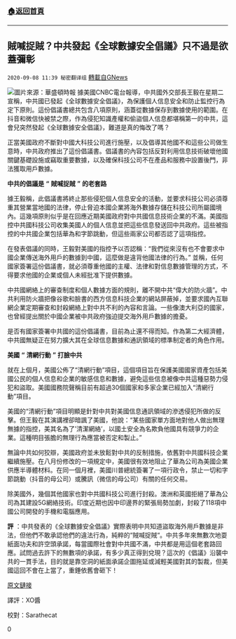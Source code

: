 ###  [:house:返回首頁](https://github.com/ourhimalayas/txt)
---

## 賊喊捉賊？中共發起《全球數據安全倡議》只不過是欲蓋彌彰
`2020-09-08 11:39 秘密翻译组` [轉載自GNews](https://gnews.org/zh-hant/341530/)

![](https://s3.amazonaws.com/gnews-media-offload/wp-content/uploads/2020/09/08113339/1-45.png)圖片來源：華盛頓時報
據美國CNBC電台報導，中共國外交部長王毅在星期二宣稱，中共國已發起《全球數據安全倡議》，為保護個人信息安全和防止監控行為定下原則。這份倡議書總共包含八項原則，涵蓋從數據保存到數據使用的範圍。在抖音和微信快被禁之際，作為侵犯知識產權和偷盜個人信息都堪稱第一的中共，這會兒突然發起《全球數據安全倡議》，難道是真的悔改了嗎？

正當美國政府不斷對中國大科技公司進行施壓，以及倡導其他國不和這些公司做生意時，中共政府推出了這份倡議書。倡議書的內容包括反對利用信息技術破壞他國關鍵基礎設施或竊取重要數據，以及確保科技公司不在產品和服務中設置後門，非法獲取用戶數據。

**中共的倡議是** **“** **賊喊捉賊** **”** **的老套路**

據王毅稱，此倡議書將終止那些侵犯個人信息安全的活動，並要求科技公司必須尊重其營業當地國的法律，停止脅迫本國企業將海外數據存儲在科技公司所屬國境內。這幾項原則似乎是在回應近期美國政府對中共國信息技術企業的不滿。美國指控中共國科技公司收集美國人的個人信息並把這些信息發送回中共政府。這些被指控的中共國企業包括華為和字節跳動，但這些兩家公司都否認了這項指控。

在發表倡議的同時，王毅對美國的指控予以否認稱：“我們從來沒有也不會要求中國企業傳送海外用戶的數據到中國，這麼做是違背他國法律的行為。” 並稱，任何國家簽署這份倡議書，就必須尊重他國的主權、法律和對信息數據管理的方式，不得要求他國的企業或個人未經批准下提供數據。

中共國網絡上的審查制度和個人數據方面的規則，離不開中共“偉大的防火牆”。中共利用防火牆把像谷歌和臉書的西方信息科技企業的網站屏蔽掉，並要求國內互聯網企業定期審查和封殺網絡上對中共不利的內容和言論。一些像澳大利亞的國家，也曾經提出關於中國企業被中共政府強迫提交海外用戶數據的擔憂。

是否有國家簽署中共國的這份倡議書，目前為止還不得而知。作為第二大經濟體，中共國無疑正在努力擴大其在全球信息數據和通訊領域的標準制定者的角色作用。

**美國** **“** **清網行動** **”** **打臉中共**

就在上個月，美國公佈了“清網行動”項目，這個項目旨在保護美國國家資產包括美國公民的個人信息和企業的敏感信息和數據，避免這些信息被像中共這種惡勢力侵犯和盜取。美國國務院聲稱目前有超過30個國家和多家企業已經加入“清網行動”項目。

美國的“清網行動”項目明顯是針對中共對美國信息通訊領域的滲透侵犯所做的反擊。但王毅在其演講裡卻暗諷了美國，他說：“某些國家單方面地對他人做出無理無據的指控，美其名為了’清潔網絡’，以國土安全為名欺負他國具有競爭力的企業。這種明目張膽的無理行為應當被否定和製止。”

無論中共如何狡辯，美國政府並未放鬆對中共的反制措施，依舊對中共國科技企業繼續施壓。在八月份修改的一項規定中，美國很有效地阻止了華為公司為美國企業供應半導體材料。在同一個月裡，美國川普總統簽署了一項行政令，禁止一切和字節跳動（抖音的母公司）或騰訊（微信的母公司）有關的任何交易。

除美國外，幾個其他國家也對中共國科技公司進行封殺。澳洲和英國拒絕了華為公司為其建設5G網絡技術。印度近期也因中印邊界的緊張局勢加劇，封殺了118項中國公司開發的手機和電腦應用。

**評** ：中共發表的《全球數據安全倡議》實際表明中共知道盜取海外用戶數據是非法，但他們不敢承認他們的違法行為，純粹的“賊喊捉賊“。中共多年來無數次地耍紙面功夫和許空頭承諾，每當國際社會對中共國不滿，中共都是用這個老套路回應。試問過去許下的無數項的承諾，有多少真正得到兌現？這次的《倡議》沿襲中共的一貫手法，目的就是靠空洞的紙面承諾企圖拖延或減輕美國對其的製裁，但美國這回不會在上當了，重錘依舊會砸下！

[原文鏈接](https://www.cnbc.com/2020/09/08/china-launches-global-data-security-initiative-to-counter-us-pressure.html)

譯評：XO醬

校對：Sarathecat

0
